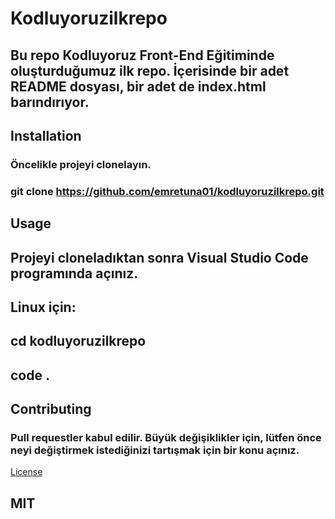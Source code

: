 # Kodluyoruzilkrepo
 ## Bu repo Kodluyoruz Front-End Eğitiminde oluşturduğumuz ilk repo. İçerisinde bir adet README dosyası, bir adet de index.html barındırıyor.


## Installation
### Öncelikle projeyi clonelayın.

### git clone https://github.com/emretuna01/kodluyoruzilkrepo.git
## Usage
## Projeyi cloneladıktan sonra Visual Studio Code programında açınız.

## Linux için:

## cd kodluyoruzilkrepo
## code .
## Contributing
###     Pull requestler kabul edilir. Büyük değişiklikler için, lütfen önce neyi değiştirmek istediğinizi tartışmak için bir konu açınız.

[License](https://choosealicense.com/licenses/mit/)
## MIT
